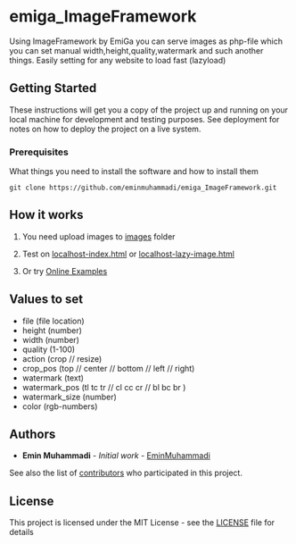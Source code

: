 # emiga_ImageFramework
Using ImageFramework by EmiGa you can serve images as php-file which you can set manual width,height,quality,watermark and such another things. Easily setting for any website to load fast (lazyload)


## Getting Started
These instructions will get you a copy of the project up and running on your local machine for development and testing purposes. See deployment for notes on how to deploy the project on a live system.
### Prerequisites

What things you need to install the software and how to install them
```
git clone https://github.com/eminmuhammadi/emiga_ImageFramework.git
```

## How it works
1) You need upload images to [images](images/) folder
 
2) Test on  [localhost-index.html](localhost-index.html) or [localhost-lazy-image.html](localhost-lazy-image.html)

3) Or try [Online Examples](https://eminmuhammadi.github.io/emiga_ImageFramework/)

## Values to set

* file (file location)
* height (number)
* width (number)
* quality (1-100)
* action (crop // resize)
* crop_pos (top // center // bottom // left // right)
* watermark (text)
* watermark_pos (tl tc tr // cl cc cr // bl bc br )
* watermark_size (number)
* color (rgb-numbers)


## Authors

* **Emin Muhammadi** - *Initial work* - [EminMuhammadi](https://github.com/eminmuhammadi)

See also the list of [contributors](https://github.com/eminmuhammadi/emiga_ImageFramework/contributors) who participated in this project.

## License

This project is licensed under the MIT License - see the [LICENSE](LICENSE) file for details
